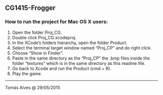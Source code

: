 ## CG1415-Frogger

### How to run the project for Mac OS X users:

1. Open the folder Proj_CG.
2. Double click Proj_CG.xcodeproj.
3. In the XCode’s folders hierarchy, open the folder Product.
4. Select the terminal target window named “Proj_CP” and do right click.
5. Choose “Show in Finder”.
6. Paste in the same directory as the “Proj_CP” the .bmp files inside the folder “textures” which is in the same directory as this readme file.
7. Go back to Xcode and run the Product (cmd + R).
8. Play the game.


***


Tomás Alves @ 29/05/2015
